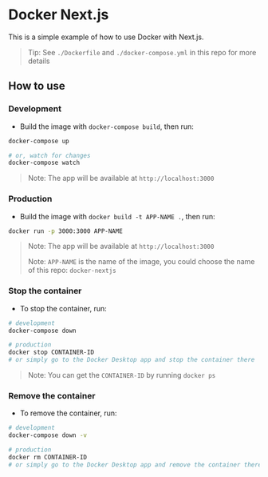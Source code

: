 # Docker Next.js

This is a simple example of how to use Docker with Next.js.

> Tip: See `./Dockerfile` and `./docker-compose.yml` in this repo for more details

## How to use

### Development

- Build the image with `docker-compose build`, then run:

```bash
docker-compose up

# or, watch for changes
docker-compose watch
```

> Note: The app will be available at `http://localhost:3000`

### Production

- Build the image with `docker build -t APP-NAME .`, then run:

```bash
docker run -p 3000:3000 APP-NAME
```

> Note: The app will be available at `http://localhost:3000`
>
> Note: `APP-NAME` is the name of the image, you could choose the name of this repo: `docker-nextjs`

### Stop the container

- To stop the container, run:

```bash
# development
docker-compose down

# production
docker stop CONTAINER-ID
# or simply go to the Docker Desktop app and stop the container there
```

> Note: You can get the `CONTAINER-ID` by running `docker ps`

### Remove the container

- To remove the container, run:

```bash
# development
docker-compose down -v

# production
docker rm CONTAINER-ID
# or simply go to the Docker Desktop app and remove the container there
```
